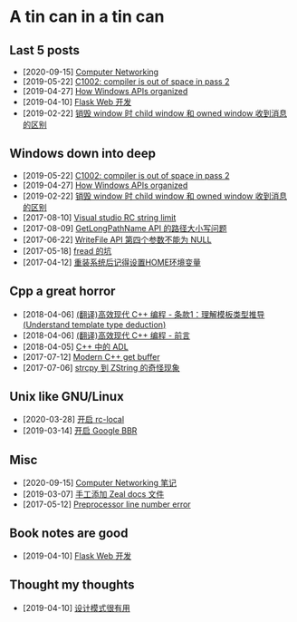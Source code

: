 # A tin can in a tin can

## Last 5 posts

- [2020-09-15] [Computer Networking](docs/misc/2020-09-15-computer.networking.md)
- [2019-05-22] [C1002: compiler is out of space in pass 2](docs/win/2019-05-22-c1002-compiler-is-out-of-heap-space-in-pass-2.md)
- [2019-04-27] [How Windows APIs organized](docs/win/2019-04-27-how-windows-apis-organized.md)
- [2019-04-10] [Flask Web 开发](docs/book-notes/2019-04-10-flask-web-book-note.md)
- [2019-02-22] [销毁 window 时 child window 和 owned window 收到消息的区别](docs/win/2019-02-22-owned-child-window-in-destroying.md)

## Windows down into deep

- [2019-05-22] [C1002: compiler is out of space in pass 2](docs/win/2019-05-22-c1002-compiler-is-out-of-heap-space-in-pass-2.md)
- [2019-04-27] [How Windows APIs organized](docs/win/2019-04-27-how-windows-apis-organized.md)
- [2019-02-22] [销毁 window 时 child window 和 owned window 收到消息的区别](docs/win/2019-02-22-owned-child-window-in-destroying.md)
- [2017-08-10] [Visual studio RC string limit](docs/win/2017-08-10-vs-rc-string-limit.md)
- [2017-08-09] [GetLongPathName API 的路径大小写问题](docs/win/2017-08-09-getlongname-api-case-insensitive.md)
- [2017-06-22] [WriteFile API 第四个参数不能为 NULL](docs/win/2017-06-22-writefile-api-4th-param-cannot-be-null.md)
- [2017-05-18] [fread 的坑](docs/win/2017-05-18-fread-unexpect-behaviour.md)
- [2017-04-12] [重装系统后记得设置HOME环境变量](docs/win/2017-04-12-home-environment-variable.md)

## Cpp a great horror

- [2018-04-06] [(翻译)高效现代 C++ 编程 - 条款1：理解模板类型推导 (Understand template type deduction)](docs/cpp/2018-04-06-effective-modern-cpp-item-1.md)
- [2018-04-06] [(翻译)高效现代 C++ 编程 - 前言](docs/cpp/2018-04-06-effective-modern-cpp-prefix.md)
- [2018-04-05] [C++ 中的 ADL](docs/cpp/2018-04-05-adl-in-cpp.md)
- [2017-07-12] [Modern C++ get buffer](docs/cpp/2017-07-12-modern-cpp-get-buffer.md)
- [2017-07-06] [strcpy 到 ZString 的奇怪现象](docs/cpp/2017-07-06-shallow-strcpy-copy.md)

## Unix like GNU/Linux

- [2020-03-28] [开启 rc-local](docs/unix/2020-03-28-debian-rc-local.md)
- [2019-03-14] [开启 Google BBR](docs/unix/2019-03-14-google-bbr-setup.md)

## Misc

- [2020-09-15] [Computer Networking 笔记](docs/misc/2020-09-15-computer-networking-note.md)
- [2019-03-07] [手工添加 Zeal docs 文件](docs/misc/2019-03-07-zeal-doc-feed-url.md)
- [2017-05-12] [Preprocessor line number error](docs/misc/2017-05-12-preprocessor-line-number-error.md)

## Book notes are good

- [2019-04-10] [Flask Web 开发](docs/book-notes/2019-04-10-flask-web-book-note.md)

## Thought my thoughts

- [2019-04-10] [设计模式很有用](docs/thoughts/2017-06-20-design-pattern-is-useful.md)
